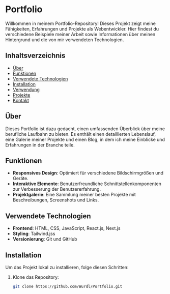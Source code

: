 # Portfolio

Willkommen in meinem Portfolio-Repository! Dieses Projekt zeigt meine Fähigkeiten, Erfahrungen und Projekte als Webentwickler. Hier findest du verschiedene Beispiele meiner Arbeit sowie Informationen über meinen Hintergrund und die von mir verwendeten Technologien.

## Inhaltsverzeichnis

- [Über](#über)
- [Funktionen](#funktionen)
- [Verwendete Technologien](#verwendete-technologien)
- [Installation](#installation)
- [Verwendung](#verwendung)
- [Projekte](#projekte)
- [Kontakt](#kontakt)

## Über

Dieses Portfolio ist dazu gedacht, einen umfassenden Überblick über meine berufliche Laufbahn zu bieten. Es enthält einen detaillierten Lebenslauf, eine Galerie meiner Projekte und einen Blog, in dem ich meine Einblicke und Erfahrungen in der Branche teile.

## Funktionen

- **Responsives Design**: Optimiert für verschiedene Bildschirmgrößen und Geräte.
- **Interaktive Elemente**: Benutzerfreundliche Schnittstellenkomponenten zur Verbesserung der Benutzererfahrung.
- **Projektgalerie**: Eine Sammlung meiner besten Projekte mit Beschreibungen, Screenshots und Links.

## Verwendete Technologien

- **Frontend**: HTML, CSS, JavaScript, React.js, Next.js
- **Styling**: Tailwind.jss
- **Versionierung**: Git und GitHub

## Installation

Um das Projekt lokal zu installieren, folge diesen Schritten:

1. Klone das Repository:
   ```bash
   git clone https://github.com/Wurdl/Portfolio.git
   ```
